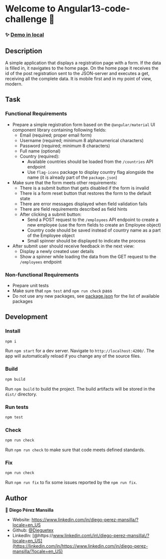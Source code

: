 # Welcome to Angular13-code-challenge 👋

### ✨ [Demo in local](http://localhost:4200/register)

## Description

A simple application that displays a registration page with a form. If the data is filled in, it navigates to the home page. On the home page it receives the id of the post registration sent to the JSON-server and executes a get, receiving all the complete data. It is mobile first and in my point of view, modern.

## Task

### Functional Requirements

- Prepare a simple registration form based on the `@angular/material` UI component library containing following fields:
  - Email (required; proper email form)
  - Username (required; minimum 8 alphanumerical characters)
  - Password (required; minimum 8 characters)
  - Full name (optional)
  - Country (required):
    - Available countries should be loaded from the `/countries` API endpoint
    - Use `flag-icons` package to display country flag alongside the name (it is already part of the `package.json`)
- Make sure that the form meets other requirements:
  - There is a submit button that gets disabled if the form is invalid
  - There is a form reset button that restores the form to the default state
  - There are error messages displayed when field validation fails
  - There are field requirements described as field hints
  - After clicking a submit button:
    - Send a POST request to the `/employees` API endpoint to create a new employee (use the form fields to create an Employee object)
    - Country code should be saved instead of country name as a part of the Employee object
    - Small spinner should be displayed to indicate the process
- After submit user should receive feedback in the next view:
  - Display a newly created user details
  - Show a spinner while loading the data from the GET request to the `/employees` endpoint

### Non-functional Requirements

- Prepare unit tests
- Make sure that `npm test` and `npm run check` pass
- Do not use any new packages, see [package.json](package.json) for the list of available packages

## Development

### Install

```sh
npm i
```

Run `npm start` for a dev server. Navigate to `http://localhost:4200/`. The app will automatically reload if you change any of the source files.

### Build

```sh
npm build
```

Run `npm build` to build the project. The build artifacts will be stored in the `dist/` directory.

### Run tests

```sh
npm test
```

### Check

```sh
npm run check
```

Run `npm run check` to make sure that code meets defined standards.

### Fix

```sh
npm run check
```

Run `npm run fix` to fix some issues reported by the `npm run fix`.

## Author

👤 **Diego Pérez Mansilla**

- Website: <https://www.linkedin.com/in/diego-perez-mansilla/?locale=en_US>
- Github: [@Dieguetex](https://github.com/Dieguetex)
- LinkedIn: [@https:\/\/www.linkedin.com\/in\/diego-perez-mansilla\/?locale=en_US](https://linkedin.com/in/https://www.linkedin.com/in/diego-perez-mansilla/?locale=en_US)

